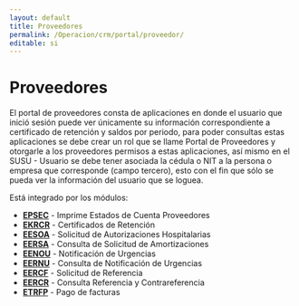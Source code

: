 ```yaml
---
layout: default
title: Proveedores
permalink: /Operacion/crm/portal/proveedor/
editable: si
---
```


# Proveedores

El portal de proveedores consta de aplicaciones en donde el usuario que inició sesión puede ver únicamente su información correspondiente a certificado de retención y saldos por periodo, para poder consultas estas aplicaciones se debe crear un rol que se llame Portal de Proveedores y otorgarle a los proveedores permisos a estas aplicaciones, así mismo en el SUSU - Usuario se debe tener asociada la cédula o NIT a la persona o empresa que corresponde (campo tercero), esto con el fin que sólo se pueda ver la información del usuario que se loguea.

Está integrado por los módulos:

* [**EPSEC**](http://docs.oasiscom.com/Operacion/crm/portal/proveedor/epsec) - Imprime Estados de Cuenta Proveedores
* [**EKRCR**](http://docs.oasiscom.com/Operacion/crm/portal/proveedor/ekrcr) - Certificados de Retención
* [**EESOA**](http://docs.oasiscom.com/Operacion/crm/portal/proveedor/eesoa) - Solicitud de Autorizaciones Hospitalarias
* [**EERSA**](http://docs.oasiscom.com/Operacion/crm/portal/proveedor/eersa) - Consulta de Solicitud de Amortizaciones
* [**EENOU**](http://docs.oasiscom.com/Operacion/crm/portal/proveedor/eenou) - Notificación de Urgencias
* [**EERNU**](http://docs.oasiscom.com/Operacion/crm/portal/proveedor/eernu) - Consulta de Notificación de Urgencias
* [**EERCF**](http://docs.oasiscom.com/Operacion/crm/portal/proveedor/eercf) - Solicitud de Referencia
* [**EERCR**](http://docs.oasiscom.com/Operacion/crm/portal/proveedor/eercr) - Consulta Referencia y Contrareferencia  
* [**ETRFP**](http://docs.oasiscom.com/Operacion/crm/portal/proveedor/etrfp) - Pago de facturas
